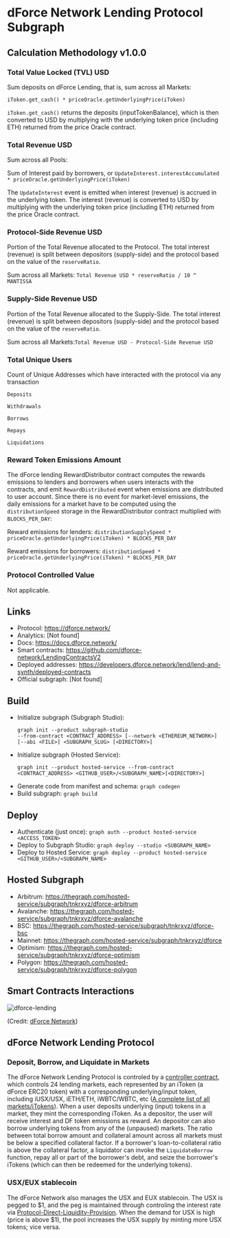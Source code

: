 # dForce Network Lending Protocol Subgraph

## Calculation Methodology v1.0.0

### Total Value Locked (TVL) USD

Sum deposits on dForce Lending, that is, sum across all Markets:

`iToken.get_cash() * priceOracle.getUnderlyingPrice(iToken)`

`iToken.get_cash()` returns the deposits (inputTokenBalance), which is then converted to USD by
multiplying with the underlying token price (including ETH) returned from the price Oracle contract.

### Total Revenue USD

Sum across all Pools:

Sum of Interest paid by borrowers, or `UpdateInterest.interestAccumulated * priceOracle.getUnderlyingPrice(iToken)`

The `UpdateInterest` event is emitted when interest (revenue) is accrued in the underlying token. The interest (revenue) is converted to USD by multiplying with the underlying token price (including ETH) returned from the price Oracle contract.

### Protocol-Side Revenue USD

Portion of the Total Revenue allocated to the Protocol. The total interest (revenue) is split between depositors (supply-side) and the protocol based on the value of the `reserveRatio`.

Sum across all Markets: `Total Revenue USD * reserveRatio / 10 ^ MANTISSA`

### Supply-Side Revenue USD

Portion of the Total Revenue allocated to the Supply-Side. The total interest (revenue) is split between depositors (supply-side) and the protocol based on the value of the `reserveRatio`.

Sum across all Markets:`Total Revenue USD - Protocol-Side Revenue USD`

### Total Unique Users

Count of Unique Addresses which have interacted with the protocol via any transaction

`Deposits`

`Withdrawals`

`Borrows`

`Repays`

`Liquidations`

### Reward Token Emissions Amount

The dForce lending RewardDistributor contract computes the rewards emissions to lenders and borrowers when users interacts with the contracts, and emit `RewardDistributed` event when emissions are distributed to user account. Since there is no event for market-level emissions, the daily emissions for a market have to be computed using the `distributionSpeed` storage in the RewardDistributor contract multiplied with `BLOCKS_PER_DAY`:

Reward emissions for lenders: `distributionSupplySpeed * priceOracle.getUnderlyingPrice(iToken) * BLOCKS_PER_DAY`

Reward emissions for borrowers: `distributionSpeed * priceOracle.getUnderlyingPrice(iToken) * BLOCKS_PER_DAY`

### Protocol Controlled Value

Not applicable.

## Links

- Protocol: https://dforce.network/
- Analytics: [Not found]
- Docs: https://docs.dforce.network/
- Smart contracts: https://github.com/dforce-network/LendingContractsV2
- Deployed addresses: https://developers.dforce.network/lend/lend-and-synth/deployed-contracts
- Official subgraph: [Not found]

## Build

- Initialize subgraph (Subgraph Studio):
  ```
  graph init --product subgraph-studio
  --from-contract <CONTRACT_ADDRESS> [--network <ETHEREUM_NETWORK>] [--abi <FILE>] <SUBGRAPH_SLUG> [<DIRECTORY>]
  ```
- Initialize subgraph (Hosted Service):
  ```
  graph init --product hosted-service --from-contract <CONTRACT_ADDRESS> <GITHUB_USER>/<SUBGRAPH_NAME>[<DIRECTORY>]
  ```
- Generate code from manifest and schema: `graph codegen`
- Build subgraph: `graph build`

## Deploy

- Authenticate (just once): `graph auth --product hosted-service <ACCESS_TOKEN>`
- Deploy to Subgraph Studio: `graph deploy --studio <SUBGRAPH_NAME>`
- Deploy to Hosted Service: `graph deploy --product hosted-service <GITHUB_USER>/<SUBGRAPH_NAME>`

## Hosted Subgraph

- Arbitrum: https://thegraph.com/hosted-service/subgraph/tnkrxyz/dforce-arbitrum
- Avalanche: https://thegraph.com/hosted-service/subgraph/tnkrxyz/dforce-avalanche
- BSC: https://thegraph.com/hosted-service/subgraph/tnkrxyz/dforce-bsc
- Mainnet: https://thegraph.com/hosted-service/subgraph/tnkrxyz/dforce
- Optimism: https://thegraph.com/hosted-service/subgraph/tnkrxyz/dforce-optimism
- Polygon: https://thegraph.com/hosted-service/subgraph/tnkrxyz/dforce-polygon

## Smart Contracts Interactions

![dforce-lending](../../docs/images/protocols/dforce.png "dforce-lending")

(Credit: [dForce Network](https://lh6.googleusercontent.com/ZEc8wddU1Etx-ay_fwnat2dgje8yGcOd8EK1vo5JSxJp3GM7qK5bD-bCvf3zxv4m1j5ClAfoCKiPzWNcqjS_XRjrThyz7vGA-ACalWb2XmwqEwGcLMQLSxVtySU7NPGjxPNOqqoB))

## dForce Network Lending Protocol

### Deposit, Borrow, and Liquidate in Markets

The dForce Network Lending Protocol is controled by a [controller contract](https://etherscan.io/address/0x8B53Ab2c0Df3230EA327017C91Eb909f815Ad113), which controls 24 lending markets, each represented by an iToken (a dForce ERC20 token) with a corresponding underlying/input token, including iUSX/USX, iETH/ETH, iWBTC/WBTC, etc ([A complete list of all markets/iTokens](https://developers.dforce.network/lend/lend-and-synth/deployed-contracts)). When a user deposits underlying (input) tokens in a market, they mint the corresponding iToken. As a depositor, the user will receive interest and DF token emissions as reward. An depositor can also borrow underlying tokens from any of the (unpaused) markets. The ratio between total borrow amount and collateral amount across all markets must be below a specified collateral factor. If a borrower's loan-to-collateral ratio is above the collateral factor, a liquidator can invoke the `LiquidateBorrow` function, repay all or part of the borrower's debt, and seize the borrower's iTokens (which can then be redeemed for the underlying tokens).

### USX/EUX stablecoin

The dForce Network also manages the USX and EUX stablecoin. The USX is pegged to \$1, and the peg is maintained through controling the interest rate via [Protocol-Direct-Liquidity-Provision](https://docs.dforce.network/protocols/usx/price-stability). When the demand for USX is high (price is above \$1), the pool increases the USX supply by minting more USX tokens; vice versa.
